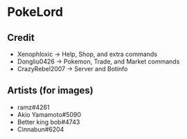 # PokeLord

## Credit
* Xenophloxic -> Help, Shop, and extra commands
* Dongliu0426 -> Pokemon, Trade, and Market commands
* CrazyRebel2007 -> Server and Botinfo

## Artists (for images)
* ramz#4261
* Akio Yamamoto#5090
* Better king bob#4743
* Cinnabun#6204

